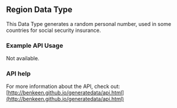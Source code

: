 ## Region Data Type

This Data Type generates a random personal number, used in some countries for social security insurance.

### Example API Usage

Not available.

### API help

For more information about the API, check out:
[http://benkeen.github.io/generatedata/api.html](http://benkeen.github.io/generatedata/api.html)
